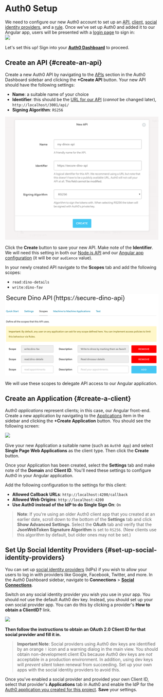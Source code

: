 # Auth0 Setup

We need to configure our new Auth0 account to set up an [API](#create-an-api), [client](#create-a-client), [social identity providers](#set-up-social-identity-providers), and a [rule](#user-roles-rule). Once we've set up Auth0 and added it to our Angular app, users will be presented with a [login page](https://auth0.com/docs/hosted-pages/login) to sign in:  
![](https://cdn.auth0.com/blog/resources/auth0-centralized-login.jpg)

Let's set this up! Sign into your [**Auth0 Dashboard**](https://manage.auth0.com) to proceed.

## Create an API {#create-an-api}

Create a new Auth0 API by navigating to the [APIs](https://manage.auth0.com/#/apis) section in the Auth0 Dashboard sidebar and clicking the **+Create API** button. Your new API should have the following settings:

* **Name**: a suitable name of your choice
* **Identifier**: this should be the [URL for our API](/node-api.md#serve-the-api) \(_cannot_ be changed later\), `http://localhost/3001/api/`
* **Signing Algorithm**: `RS256`

![](/assets/api-setup.png)

Click the **Create** button to save your new API. Make note of the **Identifier**. We will need this setting in both our [Node.js API](/node-api.md#configuration) and our [Angular app configuration](/angular-setup.md#configure-environment) \(it will be our `audience` value\).

In your newly created API navigate to the **Scopes** tab and add the following scopes:

* `read:dino-details`
* `write:dino-fav`

![](/assets/add_scopes.png)

We will use these scopes to delegate API access to our Angular application.

## Create an Application {#create-a-client}

Auth0 _applications_ represent clients; in this case, our Angular front-end. Create a new application by navigating to the [Applications](https://manage.auth0.com/#/applications) item in the sidebar and clicking the **+Create Application** button. You should see the following screen:

![](https://cdn.auth0.com/blog/ngatl/new-client.jpg)

Give your new Application a suitable name \(such as `Auth0 App`\) and select **Single Page Web Applications** as the client type. Then click the **Create** button.

Once your Application has been created, select the **Settings** tab and make note of the **Domain** and **Client ID**. You'll need these settings to configure Auth0 in your Angular application.

Add the following configuration to the settings for this client:

* **Allowed Callback URLs**: `http://localhost:4200/callback`
* **Allowed Web Origins**: `http://localhost:4200`
* **Use Auth0 instead of the IdP to do Single Sign On**: `On`

> **Note**: If you're using an older Auth0 client app that you created at an earlier date, scroll down to the bottom of the **Settings** tab and click **Show Advanced Settings**. Select the **OAuth** tab and verify that the **JsonWebToken Signature Algorithm** is set to `RS256`. \(New clients use this algorithm by default, but older ones may not be set.\)

## Set Up Social Identity Providers {#set-up-social-identity-providers}

You can set up [social identity providers](https://auth0.com/docs/identityproviders#social) \(IdPs\) if you wish to allow your users to log in with providers like Google, Facebook, Twitter, and more. In the Auth0 Dashboard sidebar, navigate to **Connections** &gt; [**Social Connections**](https://manage.auth0.com/#/connections/social).

Switch on any social identity provider you wish you use in your app. You should _not_ use the default Auth0 dev key. Instead, you should set up your own social provider app. You can do this by clicking a provider's **How to obtain a ClientID?** link.

![](https://cdn.auth0.com/blog/ngatl/google-idp.png)

**Then follow the instructions to obtain an OAuth 2.0 Client ID for that social provider and fill it in.**

> **Important Note**: Social providers using Auth0 dev keys are identified by an orange `!` icon and a warning dialog in the main view. You should obtain non-development client IDs because Auth0 dev keys are _not_ acceptable in a production environment. In addition, using dev keys will _prevent_ silent token renewal from succeeding. Set up your own apps with the social identity providers to avoid this.

Once you've enabled a social provider and provided your own Client ID, select that provider's **Applications** tab in Auth0 and enable the IdP for the [Auth0 application you created for this project](#create-a-client). **Save** your settings.

